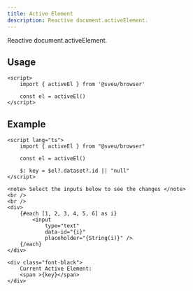 ```yaml
---
title: Active Element
description: Reactive document.activeElement.
---
```


<script>
    import Meta from "$components/meta.svelte"
</script>

<Meta />

Reactive document.activeElement.

## Usage

```svelte
<script>
    import { activeEl } from '@sveu/browser'

    const el = activeEl()
</script>
```

## Example

```svelte live ln
<script lang="ts">
    import { activeEl } from "@sveu/browser"

    const el = activeEl()

    $: key = $el?.dataset?.id || "null"
</script>

<note> Select the inputs below to see the changes </note>
<br />
<br />
<div>
    {#each [1, 2, 3, 4, 5, 6] as i}
        <input
            type="text"
            data-id="{i}"
            placeholder="{String(i)}" />
    {/each}
</div>

<div class="font-black">
    Current Active Element:
    <span >{key}</span>
</div>
```
